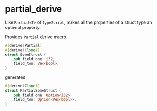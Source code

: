 # partial_derive

Like `Partial<T>` of `TypeScript`, makes all the properties of a struct type an optional property.

Provides `Partial` derive macro.

```rust
#[derive(Partial)]
#[derive(Clone)]
struct SomeStruct {
    pub field_one: i32,
    field_two: Vec<bool>,
}
```

generates

```rust
#[derive(Clone)]
struct PartialSomeStruct {
    pub field_one: Option<i32>,
    field_two: Option<Vec<bool>>,
}
```
